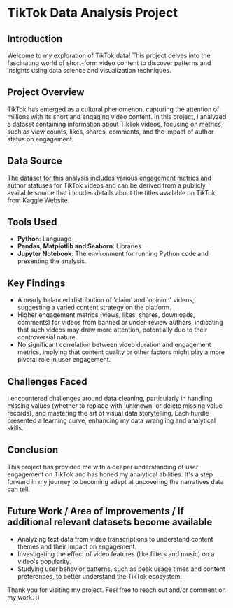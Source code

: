 # TikTok Data Analysis Project

## Introduction
Welcome to my exploration of TikTok data! This project delves into the fascinating world of short-form video content to discover patterns and insights using data science and visualization techniques.

## Project Overview
TikTok has emerged as a cultural phenomenon, capturing the attention of millions with its short and engaging video content. In this project, I analyzed a dataset containing information about TikTok videos, focusing on metrics such as view counts, likes, shares, comments, and the impact of author status on engagement.

## Data Source
The dataset for this analysis includes various engagement metrics and author statuses for TikTok videos and can be derived from a publicly available source that includes details about the titles available on TikTok from Kaggle Website.

## Tools Used
- **Python**: Language
- **Pandas, Matplotlib and Seaborn**: Libraries
- **Jupyter Notebook**: The environment for running Python code and presenting the analysis.

## Key Findings
- A nearly balanced distribution of 'claim' and 'opinion' videos, suggesting a varied content strategy on the platform.
- Higher engagement metrics (views, likes, shares, downloads, comments) for videos from banned or under-review authors, indicating that such videos may draw more attention, potentially due to their controversial nature.
- No significant correlation between video duration and engagement metrics, implying that content quality or other factors might play a more pivotal role in user engagement.

## Challenges Faced
I encountered challenges around data cleaning, particularly in handling missing values (whether to replace with 'unknown' or delete missing value records), and mastering the art of visual data storytelling. Each hurdle presented a learning curve, enhancing my data wrangling and analytical skills.

## Conclusion
This project has provided me with a deeper understanding of user engagement on TikTok and has honed my analytical abilities. It's a step forward in my journey to becoming adept at uncovering the narratives data can tell.

## Future Work / Area of Improvements / If additional relevant datasets become available
- Analyzing text data from video transcriptions to understand content themes and their impact on engagement.
- Investigating the effect of video features (like filters and music) on a video's popularity.
- Studying user behavior patterns, such as peak usage times and content preferences, to better understand the TikTok ecosystem.

Thank you for visiting my project. Feel free to reach out and/or comment on my work. :)
